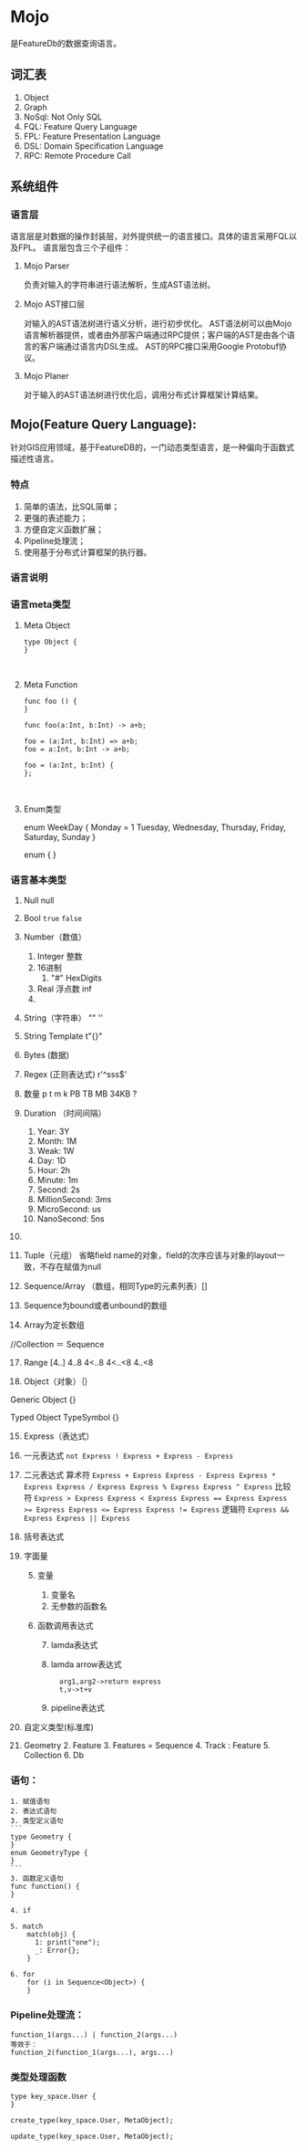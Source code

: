 # Mojo

是FeatureDb的数据查询语言。

## 词汇表
1. Object
2. Graph
3. NoSql: Not Only SQL
4. FQL: Feature Query Language
5. FPL: Feature Presentation Language
6. DSL: Domain Specification Language
7. RPC: Remote Procedure Call

## 系统组件

### 语言层
语言层是对数据的操作封装层，对外提供统一的语言接口。具体的语言采用FQL以及FPL。
语言层包含三个子组件：
1. Mojo Parser

    负责对输入的字符串进行语法解析，生成AST语法树。

2. Mojo AST接口层

    对输入的AST语法树进行语义分析，进行初步优化。
    AST语法树可以由Mojo语言解析器提供，或者由外部客户端通过RPC提供；客户端的AST是由各个语言的客户端通过语言内DSL生成。
    AST的RPC接口采用Google Protobuf协议。

3. Mojo Planer

    对于输入的AST语法树进行优化后，调用分布式计算框架计算结果。


## Mojo(Feature Query Language):

针对GIS应用领域，基于FeatureDB的，一门动态类型语言，是一种偏向于函数式描述性语言。

### 特点
1. 简单的语法，比SQL简单；
2. 更强的表述能力；
3. 方便自定义函数扩展；
4. Pipeline处理流；
5. 使用基于分布式计算框架的执行器。

### 语言说明

### 语言meta类型

1. Meta Object

   ```
   type Object {
   }
   ```

   ​

2. Meta Function

   ```
   func foo () {
   }

   func foo(a:Int, b:Int) -> a+b;

   foo = (a:Int, b:Int) => a+b;
   foo = a:Int, b:Int -> a+b;

   foo = (a:Int, b:Int) {
   };
   ```

   ​

3. Enum类型

   	enum WeekDay {
   	  	Monday = 1
   		Tuesday,
   		Wednesday,
   		Thursday,
   		Friday,
   		Saturday,
   		Sunday
   	}

   	enum {
   	}
   ​

### 语言基本类型

1. Null
   null

2. Bool
    `true`
   `false`

3. Number（数值）
   1. Integer 整数
   2. 16进制
      1. "#" HexDigits
   3. Real 浮点数
      inf
   4. ​

4. String（字符串） "" ''

5. String Template  t"{}"

6. Bytes (数据)

7. Regex (正则表达式) r'^sss$'

8. 数量   p t m k  PB TB MB 34KB ?

9. Duration （时间间隔）
   1. Year: 3Y
   2. Month: 1M
   3. Weak: 1W
   4. Day: 1D
   5. Hour: 2h
   6. Minute: 1m
   7. Second: 2s
   8. MillionSecond: 3ms
   9. MicroSecond: us
   10. NanoSecond: 5ns

10. ​
11. Tuple（元组）
   省略field name的对象，field的次序应该与对象的layout一致，不存在赋值为null

12. Sequence/Array （数组，相同Type的元素列表）[]

13. Sequence为bound或者unbound的数组

14. Array为定长数组

   //Collection ＝ Sequence<Any>

17. Range
    [4..]
    4..8
    4<..8
    4<..<8
    4..<8

18. Object（对象）｛｝

   Generic Object
   {}

   Typed Object
   TypeSymbol {}

15.    Express（表达式）
16.    一元表达式
                  ```
                  not Express
                 	! Express
                  + Express
                 	- Express
                  ```
17.    二元表达式
                  算术符
               ```
               		Express + Express
               		Express - Express
               		Express * Express
               		Express / Express
               		Express % Express
               		Express ^ Express
               ```
               比较符
               ```
               		Express > Express
               		Express < Express
               		Express == Express
               		Express >= Express
               		Express <= Express
               		Express != Express
               ```
               逻辑符
               ```
               		Express && Express
               		Express || Express
               ```

18.    括号表达式

19.    字面量

       5.    变量
             1. 变量名
             2. 无参数的函数名

       6.    函数调用表达式

             7.   lamda表达式

             8.   lamda arrow表达式

                        arg1,arg2->return express
                        t,v->t+v

             9.   pipeline表达式

20.    自定义类型(标准库)
21.    Geometry
               2. Feature
               3. Features = Sequence<Feature>
               4. Track : Feature
               5. Collection
               6. Db

### 语句：
	1. 赋值语句
	2. 表达式语句
	3. 类型定义语句
	​```
	type Geometry {
	}
	enum GeometryType {
	}
	​```
	3. 函数定义语句
	func function() {
	}

	4. if

	5. match
		match(obj) {
	      1: print("one");
	      _: Error{};
		}

	6. for
		for (i in Sequence<Object>) {
		}

### Pipeline处理流：

```
function_1(args...) | function_2(args...)
等效于：
function_2(function_1(args...), args...)
```



### 类型处理函数
```
type key_space.User {
}

create_type(key_space.User, MetaObject);
```

```
update_type(key_space.User, MetaObject);
```
